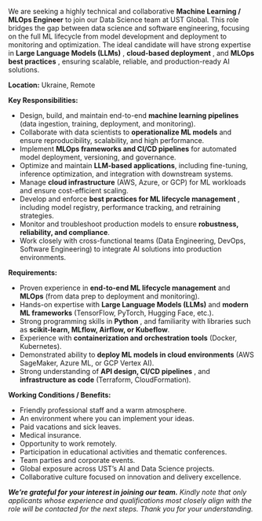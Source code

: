 We are seeking a highly technical and collaborative **Machine Learning / MLOps
Engineer** to join our Data Science team at UST Global. This role bridges the
gap between data science and software engineering, focusing on the full ML
lifecycle from model development and deployment to monitoring and
optimization. The ideal candidate will have strong expertise in **Large
Language Models (LLMs)** , **cloud-based deployment** , and **MLOps best
practices** , ensuring scalable, reliable, and production-ready AI solutions.

**Location:** Ukraine, Remote

**Key Responsibilities:**

  * Design, build, and maintain end-to-end **machine learning pipelines** (data ingestion, training, deployment, and monitoring).
  * Collaborate with data scientists to **operationalize ML models** and ensure reproducibility, scalability, and high performance.
  * Implement **MLOps frameworks and CI/CD pipelines** for automated model deployment, versioning, and governance.
  * Optimize and maintain **LLM-based applications**, including fine-tuning, inference optimization, and integration with downstream systems.
  * Manage **cloud infrastructure** (AWS, Azure, or GCP) for ML workloads and ensure cost-efficient scaling.
  * Develop and enforce **best practices for ML lifecycle management** , including model registry, performance tracking, and retraining strategies.
  * Monitor and troubleshoot production models to ensure **robustness, reliability, and compliance**.
  * Work closely with cross-functional teams (Data Engineering, DevOps, Software Engineering) to integrate AI solutions into production environments.

**Requirements:**

  * Proven experience in **end-to-end ML lifecycle management** and **MLOps** (from data prep to deployment and monitoring).
  * Hands-on expertise with **Large Language Models (LLMs)** and **modern ML frameworks** (TensorFlow, PyTorch, Hugging Face, etc.).
  * Strong programming skills in **Python** , and familiarity with libraries such as **scikit-learn, MLflow, Airflow, or Kubeflow**.
  * Experience with **containerization and orchestration tools** (Docker, Kubernetes).
  * Demonstrated ability to **deploy ML models in cloud environments** (AWS SageMaker, Azure ML, or GCP Vertex AI).
  * Strong understanding of **API design, CI/CD pipelines** , and **infrastructure as code** (Terraform, CloudFormation).

**Working Conditions / Benefits:**

  * Friendly professional staff and a warm atmosphere.
  * An environment where you can implement your ideas.
  * Paid vacations and sick leaves.
  * Medical insurance.
  * Opportunity to work remotely.
  * Participation in educational activities and thematic conferences.
  * Team parties and corporate events.
  * Global exposure across UST’s AI and Data Science projects.
  * Collaborative culture focused on innovation and delivery excellence.

_**We’re grateful for your interest in joining our team.** Kindly note that
only applicants whose experience and qualifications most closely align with
the role will be contacted for the next steps. Thank you for your
understanding._